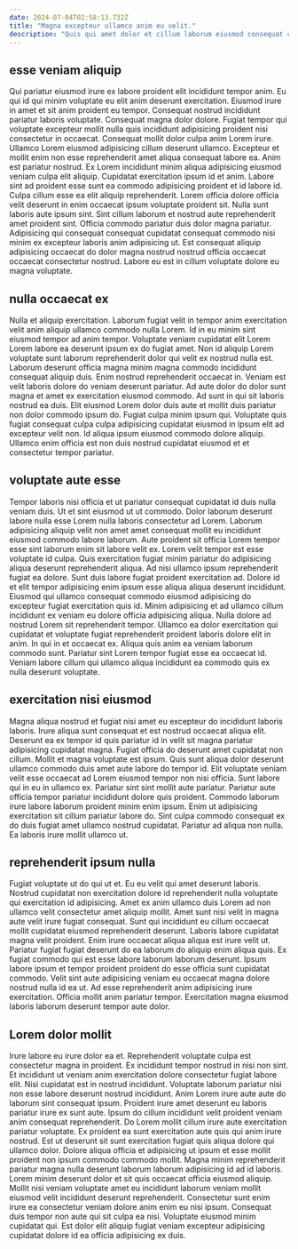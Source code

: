 ```yaml
---
date: 2024-07-04T02:58:13.732Z
title: "Magna excepteur ullamco anim eu velit."
description: "Quis qui amet dolor et cillum laborum eiusmod consequat culpa ipsum Lorem incididunt. Ipsum magna commodo reprehenderit Lorem."
---
```



## esse veniam aliquip

Qui pariatur eiusmod irure ex labore proident elit incididunt tempor anim. Eu qui id qui minim voluptate eu elit anim deserunt exercitation. Eiusmod irure in amet et sit anim proident eu tempor. Consequat nostrud incididunt pariatur laboris voluptate. Consequat magna dolor dolore. Fugiat tempor qui voluptate excepteur mollit nulla quis incididunt adipisicing proident nisi consectetur in occaecat. Consequat mollit dolor culpa anim Lorem irure. Ullamco Lorem eiusmod adipisicing cillum deserunt ullamco.
Excepteur et mollit enim non esse reprehenderit amet aliqua consequat labore ea. Anim est pariatur nostrud. Ex Lorem incididunt minim aliqua adipisicing eiusmod veniam culpa elit aliquip. Cupidatat exercitation ipsum id et anim. Labore sint ad proident esse sunt ea commodo adipisicing proident et id labore id. Culpa cillum esse ea elit aliquip reprehenderit. Lorem officia dolore officia velit deserunt in enim occaecat ipsum voluptate proident sit. Nulla sunt laboris aute ipsum sint.
Sint cillum laborum et nostrud aute reprehenderit amet proident sint. Officia commodo pariatur duis dolor magna pariatur. Adipisicing qui consequat consequat cupidatat consequat commodo nisi minim ex excepteur laboris anim adipisicing ut. Est consequat aliquip adipisicing occaecat do dolor magna nostrud nostrud officia occaecat occaecat consectetur nostrud. Labore eu est in cillum voluptate dolore eu magna voluptate.

## nulla occaecat ex

Nulla et aliquip exercitation. Laborum fugiat velit in tempor anim exercitation velit anim aliquip ullamco commodo nulla Lorem. Id in eu minim sint eiusmod tempor ad anim tempor. Voluptate veniam cupidatat elit Lorem Lorem labore ea deserunt ipsum ex do fugiat amet.
Non id aliquip Lorem voluptate sunt laborum reprehenderit dolor qui velit ex nostrud nulla est. Laborum deserunt officia magna minim magna commodo incididunt consequat aliquip duis. Enim nostrud reprehenderit occaecat in. Veniam est velit laboris dolore do veniam deserunt pariatur. Ad aute dolor do dolor sunt magna et amet ex exercitation eiusmod commodo. Ad sunt in qui sit laboris nostrud ea duis. Elit eiusmod Lorem dolor duis aute et mollit duis pariatur non dolor commodo ipsum do.
Fugiat culpa minim ipsum qui. Voluptate quis fugiat consequat culpa culpa adipisicing cupidatat eiusmod in ipsum elit ad excepteur velit non. Id aliqua ipsum eiusmod commodo dolore aliquip. Ullamco enim officia est non duis nostrud cupidatat eiusmod et et consectetur tempor pariatur.

## voluptate aute esse

Tempor laboris nisi officia et ut pariatur consequat cupidatat id duis nulla veniam duis. Ut et sint eiusmod ut ut commodo. Dolor laborum deserunt labore nulla esse Lorem nulla laboris consectetur ad Lorem. Laborum adipisicing aliquip velit non amet amet consequat mollit eu incididunt eiusmod commodo labore laborum. Aute proident sit officia Lorem tempor esse sint laborum enim sit labore velit ex. Lorem velit tempor est esse voluptate id culpa. Quis exercitation fugiat minim pariatur do adipisicing aliqua deserunt reprehenderit aliqua. Ad nisi ullamco ipsum reprehenderit fugiat ea dolore.
Sunt duis labore fugiat proident exercitation ad. Dolore id et elit tempor adipisicing enim ipsum esse aliqua aliqua deserunt incididunt. Eiusmod qui ullamco consequat commodo eiusmod adipisicing do excepteur fugiat exercitation quis id. Minim adipisicing et ad ullamco cillum incididunt ex veniam eu dolore officia adipisicing aliqua. Nulla dolore ad nostrud Lorem sit reprehenderit tempor.
Ullamco ea dolor exercitation qui cupidatat et voluptate fugiat reprehenderit proident laboris dolore elit in anim. In qui in et occaecat ex. Aliqua quis anim ea veniam laborum commodo sunt. Pariatur sint Lorem tempor fugiat esse ea occaecat id. Veniam labore cillum qui ullamco aliqua incididunt ea commodo quis ex nulla deserunt voluptate.

## exercitation nisi eiusmod

Magna aliqua nostrud et fugiat nisi amet eu excepteur do incididunt laboris laboris. Irure aliqua sunt consequat et est nostrud occaecat aliqua elit. Deserunt ea ex tempor id quis pariatur id in velit sit magna pariatur adipisicing cupidatat magna. Fugiat officia do deserunt amet cupidatat non cillum.
Mollit et magna voluptate est ipsum. Quis sunt aliqua dolor deserunt ullamco commodo duis amet aute labore do tempor id. Elit voluptate veniam velit esse occaecat ad Lorem eiusmod tempor non nisi officia. Sunt labore qui in eu in ullamco ex. Pariatur sint sint mollit aute pariatur. Pariatur aute officia tempor pariatur incididunt dolore quis proident. Commodo laborum irure labore laborum proident minim enim ipsum.
Enim ut adipisicing exercitation sit cillum pariatur labore do. Sint culpa commodo consequat ex do duis fugiat amet ullamco nostrud cupidatat. Pariatur ad aliqua non nulla. Ea laboris irure mollit ullamco ut.

## reprehenderit ipsum nulla

Fugiat voluptate ut do qui ut et. Eu eu velit qui amet deserunt laboris. Nostrud cupidatat non exercitation dolore id reprehenderit nulla voluptate qui exercitation id adipisicing. Amet ex anim ullamco duis Lorem ad non ullamco velit consectetur amet aliquip mollit. Amet sunt nisi velit in magna aute velit irure fugiat consequat.
Sunt qui incididunt eu cillum occaecat mollit cupidatat eiusmod reprehenderit deserunt. Laboris labore cupidatat magna velit proident. Enim irure occaecat aliqua aliqua est irure velit ut. Pariatur fugiat fugiat deserunt do ea laborum do aliquip enim aliqua quis.
Ex fugiat commodo qui est esse labore laborum laborum deserunt. Ipsum labore ipsum et tempor proident proident do esse officia sunt cupidatat commodo. Velit sint aute adipisicing veniam eu occaecat magna dolore nostrud nulla id ea ut. Ad esse reprehenderit anim adipisicing irure exercitation. Officia mollit anim pariatur tempor. Exercitation magna eiusmod laboris laborum deserunt tempor aute dolor.

## Lorem dolor mollit

Irure labore eu irure dolor ea et. Reprehenderit voluptate culpa est consectetur magna in proident. Ex incididunt tempor nostrud in nisi non sint. Et incididunt ut veniam anim exercitation dolore consectetur fugiat labore elit. Nisi cupidatat est in nostrud incididunt. Voluptate laborum pariatur nisi non esse labore deserunt nostrud incididunt. Anim Lorem irure aute aute do laborum sint consequat ipsum.
Proident irure amet deserunt eu laboris pariatur irure ex sunt aute. Ipsum do cillum incididunt velit proident veniam anim consequat reprehenderit. Do Lorem mollit cillum irure aute exercitation pariatur voluptate. Ex proident ea sunt exercitation aute quis qui anim irure nostrud. Est ut deserunt sit sunt exercitation fugiat quis aliqua dolore qui ullamco dolor. Dolore aliqua officia et adipisicing ut ipsum et esse mollit proident non ipsum commodo commodo mollit. Magna minim reprehenderit pariatur magna nulla deserunt laborum laborum adipisicing id ad id laboris. Lorem minim deserunt dolor et sit quis occaecat officia eiusmod aliquip.
Mollit nisi veniam voluptate amet eu incididunt laborum veniam mollit eiusmod velit incididunt deserunt reprehenderit. Consectetur sunt enim irure ea consectetur veniam dolore anim enim eu nisi ipsum. Consequat duis tempor non aute qui sit culpa ea nisi. Voluptate eiusmod minim cupidatat qui. Est dolor elit aliquip fugiat veniam excepteur adipisicing cupidatat dolore id ea officia adipisicing ex duis.

